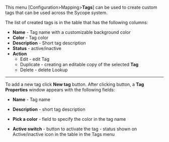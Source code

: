 This menu [Configuration>Mapping>**Tags**] can be used to create custom tags that can be used across the Sycope system.

The list of created tags is in the table that has the following columns:

- **Name** - Tag name with a customizable background color
- **Color** - Tag color
- **Description** - Short tag description
- **Status** - active/inactive
- **Action**
  - Edit - edit Tag
  - Duplicate -  creating an editable copy of the selected **Tag**
  - Delete - delete Lookup


---

To add a new tag click **New tag** button. After clicking button, a **Tag Properties**  window appears with the following fields:

- **Name** - Tag name 

- **Description** - short tag description

- **Pick a color**  - field to specify the color in the tag name

- **Active switch** -  button to activate the tag - status shown on Active/inactive icon in the table in the Tags menu

  























